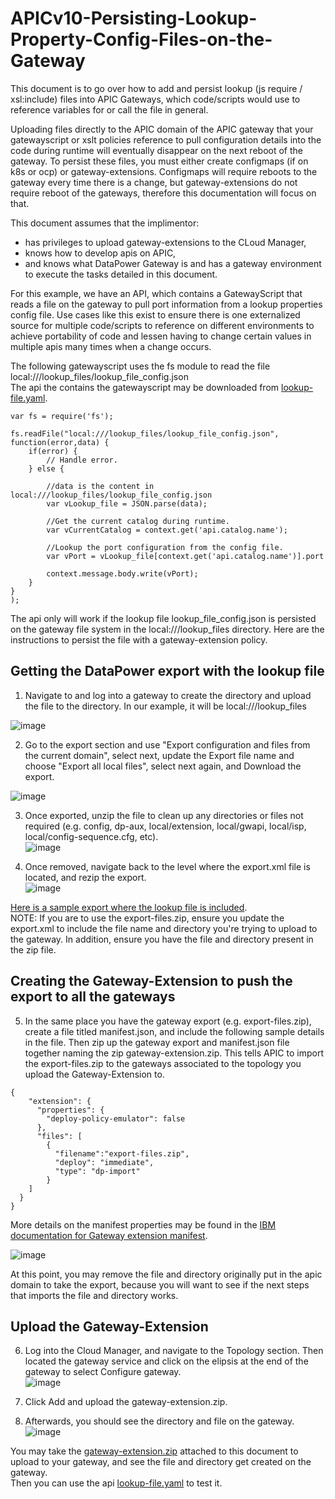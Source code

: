 # APICv10-Persisting-Lookup-Property-Config-Files-on-the-Gateway
This document is to go over how to add and persist lookup (js require / xsl:include) files into APIC Gateways, which code/scripts would use to reference variables for or call the file in general.

Uploading files directly to the APIC domain of the APIC gateway that your gatewayscript or xslt policies reference to pull configuration details into the code during runtime will eventually disappear on the next reboot of the gateway. To persist these files, you must either create configmaps (if on k8s or ocp) or gateway-extensions.
Configmaps will require reboots to the gateway every time there is a change, but gateway-extensions do not require reboot of the gateways, therefore this documentation will focus on that.

This document assumes that the implimentor:
- has privileges to upload gateway-extensions to the CLoud Manager,
- knows how to develop apis on APIC,
- and knows what DataPower Gateway is and has a gateway environment to execute the tasks detailed in this document.

For this example, we have an API, which contains a GatewayScript that reads a file on the gateway to pull port information from a lookup properties config file.
Use cases like this exist to ensure there is one externalized source for multiple code/scripts to reference on different environments to achieve portability of code and lessen having to change certain values in multiple apis many times when a change occurs.

The following gatewayscript uses the fs module to read the file local:///lookup_files/lookup_file_config.json  
The api the contains the gatewayscript may be downloaded from [lookup-file.yaml](https://github.com/ibmArtifacts/APICv10-Persisting-Lookup-Property-Config-Files-on-the-Gateway/blob/main/lookup-file.yaml).
```  
var fs = require('fs');

fs.readFile("local:///lookup_files/lookup_file_config.json", function(error,data) {
    if(error) {
        // Handle error.
    } else {
        
        //data is the content in local:///lookup_files/lookup_file_config.json
        var vLookup_file = JSON.parse(data);
        
        //Get the current catalog during runtime.
        var vCurrentCatalog = context.get('api.catalog.name');
        
        //Lookup the port configuration from the config file.
        var vPort = vLookup_file[context.get('api.catalog.name')].port
        
        context.message.body.write(vPort);
    }
}
);
```
The api only will work if the lookup file lookup_file_config.json is persisted on the gateway file system in the local:///lookup_files directory.
Here are the instructions to persist the file with a gateway-extension policy.
## Getting the DataPower export with the lookup file  

1. Navigate to and log into a gateway to create the directory and upload the file to the directory. In our example, it will be local:///lookup_files
   
![image](https://github.com/ibmArtifacts/APICv10-Persisting-Lookup-Property-Config-Files-on-the-Gateway/assets/66093865/8bc19352-d634-40c7-af99-94f0f7677a29)

2. Go to the export section and use "Export configuration and files from the current domain", select next, update the Export file name and choose "Export all local files", select next again, and Download the export.

![image](https://github.com/ibmArtifacts/APICv10-Persisting-Lookup-Property-Config-Files-on-the-Gateway/assets/66093865/727a60ed-d180-43e6-b395-9fb757a30b6d)  

3. Once exported, unzip the file to clean up any directories or files not required (e.g. config, dp-aux, local/extension, local/gwapi, local/isp, local/config-sequence.cfg, etc).  
![image](https://github.com/ibmArtifacts/APICv10-Persisting-Lookup-Property-Config-Files-on-the-Gateway/assets/66093865/10440aee-676c-4cd5-ba48-5c6aca237d48)

4. Once removed, navigate back to the level where the export.xml file is located, and rezip the export.  
![image](https://github.com/ibmArtifacts/APICv10-Persisting-Lookup-Property-Config-Files-on-the-Gateway/assets/66093865/95b8b44f-5ea2-4992-8266-a74df00c7825)

[Here is a sample export where the lookup file is included](https://github.com/ibmArtifacts/APICv10-Persisting-Lookup-Property-Config-Files-on-the-Gateway/blob/main/export-files.zip).  
NOTE: If you are to use the export-files.zip, ensure you update the export.xml to include the file name and directory you're trying to upload to the gateway. In addition, ensure you have the file and directory present in the zip file.  

## Creating the Gateway-Extension to push the export to all the gateways  

5. In the same place you have the gateway export (e.g. export-files.zip), create a file titled manifest.json, and include the following sample details in the file. Then zip up the gateway export and manifest.json file together naming the zip gateway-extension.zip.
This tells APIC to import the export-files.zip to the gateways associated to the topology you upload the Gateway-Extension to.  
```
{
    "extension": {
      "properties": {
        "deploy-policy-emulator": false
      },
      "files": [
        {
          "filename":"export-files.zip",
          "deploy": "immediate",
          "type": "dp-import"
        }
    ]
  }   
}
```  
More details on the manifest properties may be found in the [IBM documentation for Gateway extension manifest](https://www.ibm.com/docs/en/api-connect/10.0.5.x_lts?topic=gateway-extensions-manifest).  

![image](https://github.com/ibmArtifacts/APICv10-Persisting-Lookup-Property-Config-Files-on-the-Gateway/assets/66093865/c63f5c88-84a2-41ad-80b3-f657763ec5e6)  

At this point, you may remove the file and directory originally put in the apic domain to take the export, because you will want to see if the next steps that imports the file and directory works.

## Upload the Gateway-Extension
6. Log into the Cloud Manager, and navigate to the Topology section. Then located the gateway service and click on the elipsis at the end of the gateway to select Configure gateway.  
![image](https://github.com/ibmArtifacts/APICv10-Persisting-Lookup-Property-Config-Files-on-the-Gateway/assets/66093865/62e724cf-f1d9-49aa-aebc-9f9a39e6eba2)

7. Click Add and upload the gateway-extension.zip.  
8. Afterwards, you should see the directory and file on the gateway.  
![image](https://github.com/ibmArtifacts/APICv10-Persisting-Lookup-Property-Config-Files-on-the-Gateway/assets/66093865/81a8cc67-66fe-4e5f-9b53-bb8cf17bc340)

You may take the [gateway-extension.zip](https://github.com/ibmArtifacts/APICv10-Persisting-Lookup-Property-Config-Files-on-the-Gateway/blob/main/gateway-extension.zip) attached to this document to upload to your gateway, and see the file and directory get created on the gateway.  
Then you can use the api [lookup-file.yaml](https://github.com/ibmArtifacts/APICv10-Persisting-Lookup-Property-Config-Files-on-the-Gateway/blob/main/lookup-file.yaml) to test it.  







